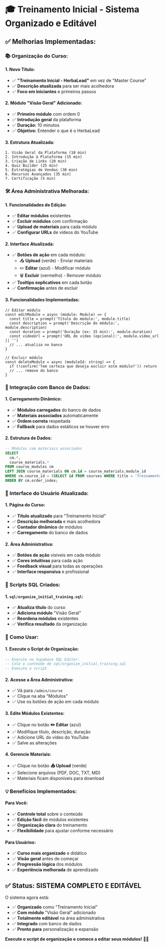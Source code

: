 # 🎓 Treinamento Inicial - Sistema Organizado e Editável

## ✅ **Melhorias Implementadas:**

### **📚 Organização do Curso:**

#### **1. Novo Título:**
- ✅ **"Treinamento Inicial - HerbaLead"** em vez de "Master Course"
- ✅ **Descrição atualizada** para ser mais acolhedora
- ✅ **Foco em iniciantes** e primeiros passos

#### **2. Módulo "Visão Geral" Adicionado:**
- ✅ **Primeiro módulo** com ordem 0
- ✅ **Introdução geral** da plataforma
- ✅ **Duração:** 10 minutos
- ✅ **Objetivo:** Entender o que é o HerbaLead

#### **3. Estrutura Atualizada:**
```
1. Visão Geral da Plataforma (10 min)
2. Introdução à Plataforma (15 min)
3. Criação de Links (20 min)
4. Quiz Builder (25 min)
5. Estratégias de Vendas (30 min)
6. Recursos Avançados (35 min)
7. Certificação (5 min)
```

### **🛠️ Área Administrativa Melhorada:**

#### **1. Funcionalidades de Edição:**
- ✅ **Editar módulos** existentes
- ✅ **Excluir módulos** com confirmação
- ✅ **Upload de materiais** para cada módulo
- ✅ **Configurar URLs** de vídeos do YouTube

#### **2. Interface Atualizada:**
- ✅ **Botões de ação** em cada módulo:
  - 📤 **Upload** (verde) - Enviar materiais
  - ✏️ **Editar** (azul) - Modificar módulo
  - 🗑️ **Excluir** (vermelho) - Remover módulo
- ✅ **Tooltips explicativos** em cada botão
- ✅ **Confirmação** antes de excluir

#### **3. Funcionalidades Implementadas:**
```tsx
// Editar módulo
const editModule = async (module: Module) => {
  const title = prompt('Título do módulo:', module.title)
  const description = prompt('Descrição do módulo:', module.description)
  const duration = prompt('Duração (ex: 15 min):', module.duration)
  const videoUrl = prompt('URL do vídeo (opcional):', module.video_url || '')
  // ... atualiza no banco
}

// Excluir módulo
const deleteModule = async (moduleId: string) => {
  if (!confirm('Tem certeza que deseja excluir este módulo?')) return
  // ... remove do banco
}
```

### **🔄 Integração com Banco de Dados:**

#### **1. Carregamento Dinâmico:**
- ✅ **Módulos carregados** do banco de dados
- ✅ **Materiais associados** automaticamente
- ✅ **Ordem correta** respeitada
- ✅ **Fallback** para dados estáticos se houver erro

#### **2. Estrutura de Dados:**
```sql
-- Módulos com materiais associados
SELECT 
  cm.*,
  course_materials.*
FROM course_modules cm
LEFT JOIN course_materials ON cm.id = course_materials.module_id
WHERE cm.course_id = (SELECT id FROM courses WHERE title = 'Treinamento Inicial - HerbaLead')
ORDER BY cm.order_index;
```

### **📱 Interface do Usuário Atualizada:**

#### **1. Página do Curso:**
- ✅ **Título atualizado** para "Treinamento Inicial"
- ✅ **Descrição melhorada** e mais acolhedora
- ✅ **Contador dinâmico** de módulos
- ✅ **Carregamento** do banco de dados

#### **2. Área Administrativa:**
- ✅ **Botões de ação** visíveis em cada módulo
- ✅ **Cores intuitivas** para cada ação
- ✅ **Feedback visual** para todas as operações
- ✅ **Interface responsiva** e profissional

### **🚀 Scripts SQL Criados:**

#### **1. `sql/organize_initial_training.sql`:**
- ✅ **Atualiza título** do curso
- ✅ **Adiciona módulo** "Visão Geral"
- ✅ **Reordena módulos** existentes
- ✅ **Verifica resultado** da organização

### **🎯 Como Usar:**

#### **1. Execute o Script de Organização:**
```sql
-- Execute no Supabase SQL Editor:
-- Cole o conteúdo de sql/organize_initial_training.sql
-- Execute o script
```

#### **2. Acesse a Área Administrativa:**
- ✅ Vá para `/admin/course`
- ✅ Clique na aba "Módulos"
- ✅ Use os botões de ação em cada módulo

#### **3. Edite Módulos Existentes:**
- ✅ Clique no botão **✏️ Editar** (azul)
- ✅ Modifique título, descrição, duração
- ✅ Adicione URL do vídeo do YouTube
- ✅ Salve as alterações

#### **4. Gerencie Materiais:**
- ✅ Clique no botão **📤 Upload** (verde)
- ✅ Selecione arquivos (PDF, DOC, TXT, MD)
- ✅ Materiais ficam disponíveis para download

### **💡 Benefícios Implementados:**

#### **Para Você:**
- ✅ **Controle total** sobre o conteúdo
- ✅ **Edição fácil** de módulos existentes
- ✅ **Organização clara** do treinamento
- ✅ **Flexibilidade** para ajustar conforme necessário

#### **Para Usuários:**
- ✅ **Curso mais organizado** e didático
- ✅ **Visão geral** antes de começar
- ✅ **Progressão lógica** dos módulos
- ✅ **Experiência melhorada** de aprendizado

## ✅ **Status: SISTEMA COMPLETO E EDITÁVEL**

O sistema agora está:
- ✅ **Organizado** como "Treinamento Inicial"
- ✅ **Com módulo** "Visão Geral" adicionado
- ✅ **Totalmente editável** na área administrativa
- ✅ **Integrado** com banco de dados
- ✅ **Pronto para** personalização e expansão

**Execute o script de organização e comece a editar seus módulos!** 🎯✨


























